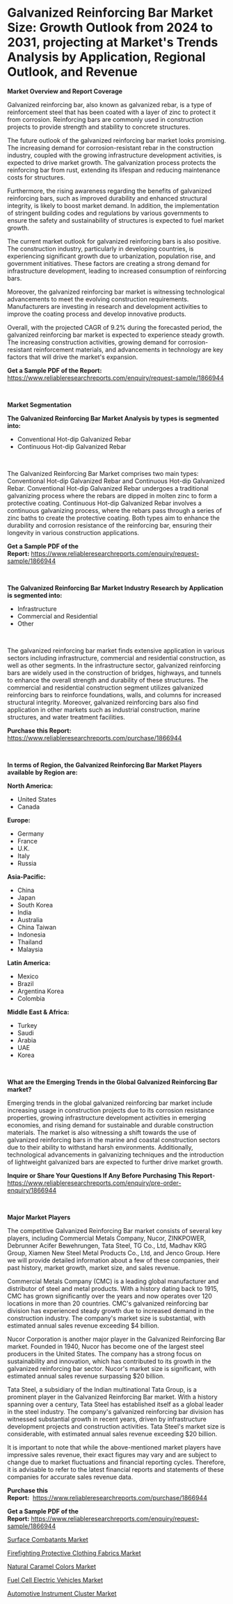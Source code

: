 <p><h1>Galvanized Reinforcing Bar Market Size: Growth Outlook from 2024 to 2031, projecting at Market's Trends Analysis by Application, Regional Outlook, and Revenue</h1></p><p><strong>Market Overview and Report Coverage</strong></p>
<p><p>Galvanized reinforcing bar, also known as galvanized rebar, is a type of reinforcement steel that has been coated with a layer of zinc to protect it from corrosion. Reinforcing bars are commonly used in construction projects to provide strength and stability to concrete structures.</p><p>The future outlook of the galvanized reinforcing bar market looks promising. The increasing demand for corrosion-resistant rebar in the construction industry, coupled with the growing infrastructure development activities, is expected to drive market growth. The galvanization process protects the reinforcing bar from rust, extending its lifespan and reducing maintenance costs for structures.</p><p>Furthermore, the rising awareness regarding the benefits of galvanized reinforcing bars, such as improved durability and enhanced structural integrity, is likely to boost market demand. In addition, the implementation of stringent building codes and regulations by various governments to ensure the safety and sustainability of structures is expected to fuel market growth.</p><p>The current market outlook for galvanized reinforcing bars is also positive. The construction industry, particularly in developing countries, is experiencing significant growth due to urbanization, population rise, and government initiatives. These factors are creating a strong demand for infrastructure development, leading to increased consumption of reinforcing bars.</p><p>Moreover, the galvanized reinforcing bar market is witnessing technological advancements to meet the evolving construction requirements. Manufacturers are investing in research and development activities to improve the coating process and develop innovative products.</p><p>Overall, with the projected CAGR of 9.2% during the forecasted period, the galvanized reinforcing bar market is expected to experience steady growth. The increasing construction activities, growing demand for corrosion-resistant reinforcement materials, and advancements in technology are key factors that will drive the market's expansion.</p></p>
<p><strong>Get a Sample PDF of the Report:</strong> <a href="https://www.reliableresearchreports.com/enquiry/request-sample/1866944">https://www.reliableresearchreports.com/enquiry/request-sample/1866944</a></p>
<p>&nbsp;</p>
<p><strong>Market Segmentation</strong></p>
<p><strong>The Galvanized Reinforcing Bar Market Analysis by types is segmented into:</strong></p>
<p><ul><li>Conventional Hot-dip Galvanized Rebar</li><li>Continuous Hot-dip Galvanized Rebar</li></ul></p>
<p>&nbsp;</p>
<p><p>The Galvanized Reinforcing Bar Market comprises two main types: Conventional Hot-dip Galvanized Rebar and Continuous Hot-dip Galvanized Rebar. Conventional Hot-dip Galvanized Rebar undergoes a traditional galvanizing process where the rebars are dipped in molten zinc to form a protective coating. Continuous Hot-dip Galvanized Rebar involves a continuous galvanizing process, where the rebars pass through a series of zinc baths to create the protective coating. Both types aim to enhance the durability and corrosion resistance of the reinforcing bar, ensuring their longevity in various construction applications.</p></p>
<p><strong>Get a Sample PDF of the Report:</strong>&nbsp;<a href="https://www.reliableresearchreports.com/enquiry/request-sample/1866944">https://www.reliableresearchreports.com/enquiry/request-sample/1866944</a></p>
<p>&nbsp;</p>
<p><strong>The Galvanized Reinforcing Bar Market Industry Research by Application is segmented into:</strong></p>
<p><ul><li>Infrastructure</li><li>Commercial and Residential</li><li>Other</li></ul></p>
<p>&nbsp;</p>
<p><p>The galvanized reinforcing bar market finds extensive application in various sectors including infrastructure, commercial and residential construction, as well as other segments. In the infrastructure sector, galvanized reinforcing bars are widely used in the construction of bridges, highways, and tunnels to enhance the overall strength and durability of these structures. The commercial and residential construction segment utilizes galvanized reinforcing bars to reinforce foundations, walls, and columns for increased structural integrity. Moreover, galvanized reinforcing bars also find application in other markets such as industrial construction, marine structures, and water treatment facilities.</p></p>
<p><strong>Purchase this Report:</strong>&nbsp; <a href="https://www.reliableresearchreports.com/purchase/1866944">https://www.reliableresearchreports.com/purchase/1866944</a></p>
<p>&nbsp;</p>
<p><strong>In terms of Region, the Galvanized Reinforcing Bar Market Players available by Region are:</strong></p>
<p>
    <p> <strong> North America: </strong>
        <ul>
            <li>United States</li>
            <li>Canada</li>
        </ul>
        </p> 
    <p> <strong> Europe: </strong>
        <ul>
            <li>Germany</li>
            <li>France</li>
            <li>U.K.</li>
            <li>Italy</li>
            <li>Russia</li>
        </ul>
        </p> 
    <p> <strong> Asia-Pacific: </strong>
        <ul>
            <li>China</li>
            <li>Japan</li>
            <li>South Korea</li>
            <li>India</li>
            <li>Australia</li>
            <li>China Taiwan</li>
            <li>Indonesia</li>
            <li>Thailand</li>
            <li>Malaysia</li>
        </ul>
        </p> 
    <p> <strong> Latin America: </strong>
        <ul>
            <li>Mexico</li>
            <li>Brazil</li>
            <li>Argentina Korea</li>
            <li>Colombia</li>
        </ul>
        </p> 
    <p> <strong> Middle East & Africa: </strong>
        <ul>
            <li>Turkey</li>
            <li>Saudi</li>
            <li>Arabia</li>
            <li>UAE</li>
            <li>Korea</li>
        </ul>
    </p>
    </p>
<p>&nbsp;</p>
<p><strong>What are the Emerging Trends in the Global Galvanized Reinforcing Bar market?</strong></p>
<p><p>Emerging trends in the global galvanized reinforcing bar market include increasing usage in construction projects due to its corrosion resistance properties, growing infrastructure development activities in emerging economies, and rising demand for sustainable and durable construction materials. The market is also witnessing a shift towards the use of galvanized reinforcing bars in the marine and coastal construction sectors due to their ability to withstand harsh environments. Additionally, technological advancements in galvanizing techniques and the introduction of lightweight galvanized bars are expected to further drive market growth.</p></p>
<p><strong>Inquire or Share Your Questions If Any Before Purchasing This Report</strong>- <a href="https://www.reliableresearchreports.com/enquiry/pre-order-enquiry/1866944">https://www.reliableresearchreports.com/enquiry/pre-order-enquiry/1866944</a></p>
<p>&nbsp;</p>
<p><strong>Major Market Players</strong></p>
<p><p>The competitive Galvanized Reinforcing Bar market consists of several key players, including Commercial Metals Company, Nucor, ZINKPOWER, Debrunner Acifer Bewehrungen, Tata Steel, TG Co., Ltd, Madhav KRG Group, Xiamen New Steel Metal Products Co., Ltd, and Jenco Group. Here we will provide detailed information about a few of these companies, their past history, market growth, market size, and sales revenue.</p><p>Commercial Metals Company (CMC) is a leading global manufacturer and distributor of steel and metal products. With a history dating back to 1915, CMC has grown significantly over the years and now operates over 120 locations in more than 20 countries. CMC's galvanized reinforcing bar division has experienced steady growth due to increased demand in the construction industry. The company's market size is substantial, with estimated annual sales revenue exceeding $4 billion.</p><p>Nucor Corporation is another major player in the Galvanized Reinforcing Bar market. Founded in 1940, Nucor has become one of the largest steel producers in the United States. The company has a strong focus on sustainability and innovation, which has contributed to its growth in the galvanized reinforcing bar sector. Nucor's market size is significant, with estimated annual sales revenue surpassing $20 billion.</p><p>Tata Steel, a subsidiary of the Indian multinational Tata Group, is a prominent player in the Galvanized Reinforcing Bar market. With a history spanning over a century, Tata Steel has established itself as a global leader in the steel industry. The company's galvanized reinforcing bar division has witnessed substantial growth in recent years, driven by infrastructure development projects and construction activities. Tata Steel's market size is considerable, with estimated annual sales revenue exceeding $20 billion.</p><p>It is important to note that while the above-mentioned market players have impressive sales revenue, their exact figures may vary and are subject to change due to market fluctuations and financial reporting cycles. Therefore, it is advisable to refer to the latest financial reports and statements of these companies for accurate sales revenue data.</p></p>
<p><strong>Purchase this Report:</strong>&nbsp;&nbsp;<a href="https://www.reliableresearchreports.com/purchase/1866944">https://www.reliableresearchreports.com/purchase/1866944</a></p>
<p></p>
<p><strong>Get a Sample PDF of the Report:</strong>&nbsp;<a href="https://www.reliableresearchreports.com/enquiry/request-sample/1866944">https://www.reliableresearchreports.com/enquiry/request-sample/1866944</a></p>
<p><p><a href="https://www.linkedin.com/pulse/surface-combatants-market-share-amp-new-trends-analysis-vqysc/">Surface Combatants Market</a></p><p><a href="https://github.com/lilstefpacute/Market-Research-Report-List-2/blob/main/firefighting-protective-clothing-fabrics-market.md">Firefighting Protective Clothing Fabrics Market</a></p><p><a href="https://github.com/rexevange/Market-Research-Report-List-2/blob/main/natural-caramel-colors-market.md">Natural Caramel Colors Market</a></p><p><a href="https://www.linkedin.com/pulse/fuel-cell-electric-vehicles-market-insights-players-forecast-fb2re/">Fuel Cell Electric Vehicles Market</a></p><p><a href="https://www.linkedin.com/pulse/decoding-automotive-instrument-cluster-market-deep-dive-yggje/">Automotive Instrument Cluster Market</a></p></p>